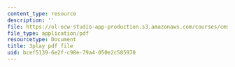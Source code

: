 ```yaml
---
content_type: resource
description: ''
file: https://ol-ocw-studio-app-production.s3.amazonaws.com/courses/cms-608-game-design-spring-2014/bcef51396e2fc98e79a4050e2c585970_1506662.pdf
file_type: application/pdf
resourcetype: Document
title: 3play pdf file
uid: bcef5139-6e2f-c98e-79a4-050e2c585970
---
```

